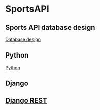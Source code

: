 # SportsAPI
<h2>Sports API database design </h2>
<a href="http://www.sportsdb.org/modules/sd/assets/downloads/sportsdb-29.jpg">Database design</a>

<h2>Python</h2>
<a href="https://www.python.org/">Python</a>

<h2>Django<h2>
<a href="https://www.django-rest-framework.org/">Django REST</a>
